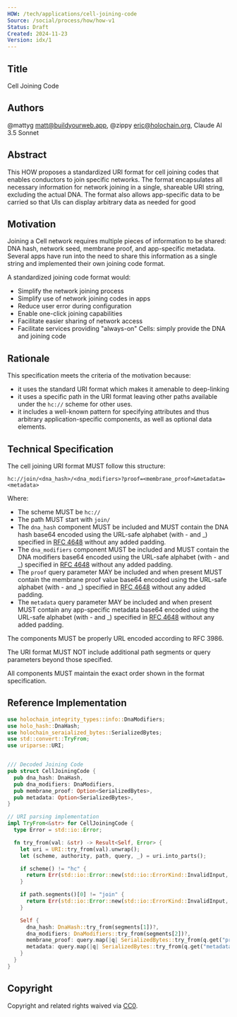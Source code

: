 ```yaml
---
HOW: /tech/applications/cell-joining-code
Source: /social/process/how/how-v1
Status: Draft
Created: 2024-11-23
Version: idx/1
---
```


## Title

Cell Joining Code

## Authors

@mattyg <matt@buildyourweb.app>, @zippy <eric@holochain.org>, Claude AI 3.5 Sonnet

## Abstract

This HOW proposes a standardized URI format for cell joining codes that enables conductors to join specific networks. The format encapsulates all necessary information for network joining in a single, shareable URI string, excluding the actual DNA.  The format also allows app-specific data to be carried so that UIs can display arbitrary data as needed for good 

## Motivation

Joining a Cell network requires multiple pieces of information to be shared: DNA hash, network seed, membrane proof, and app-specific metadata. Several apps have run into the need to share this information as a single string and implemented their own joining code format.

A standardized joining code format would:
- Simplify the network joining process
- Simplify use of network joining codes in apps
- Reduce user error during configuration
- Enable one-click joining capabilities
- Facilitate easier sharing of network access
- Facilitate services providing "always-on" Cells: simply provide the DNA and joining code

## Rationale

This specification meets the criteria of the motivation because:
- it uses the standard URI format which makes it amenable to deep-linking
- it uses a specific path in the URI format leaving other paths available under the `hc://` scheme for other uses.
- it includes a well-known pattern for specifying attributes and thus arbitrary application-specific components, as well as optional data elements.

## Technical Specification

The cell joining URI format MUST follow this structure:

```
hc://join/<dna_hash>/<dna_modifiers>?proof=<membrane_proof>&metadata=<metadata>
```

Where:

- The scheme MUST be `hc://`
- The path MUST start with `join/` 
- The `dna_hash` component MUST be included and MUST contain the DNA hash base64 encoded using the URL-safe alphabet (with - and _) specified in [RFC 4648](https://datatracker.ietf.org/doc/html/rfc4648#section-5) without any added padding.
- The `dna_modifiers` component MUST be included and MUST contain the DNA modifiers base64 encoded using the URL-safe alphabet (with - and _) specified in [RFC 4648](https://datatracker.ietf.org/doc/html/rfc4648#section-5) without any added padding.
- The `proof` query parameter MAY be included and when present MUST contain the membrane proof value base64 encoded using the URL-safe alphabet (with - and _) specified in [RFC 4648](https://datatracker.ietf.org/doc/html/rfc4648#section-5) without any added padding.
- The `metadata` query parameter MAY be included and when present MUST contain any app-specific metadata base64 encoded using the URL-safe alphabet (with - and _) specified in [RFC 4648](https://datatracker.ietf.org/doc/html/rfc4648#section-5) without any added padding.

The components MUST be properly URL encoded according to RFC 3986.

The URI format MUST NOT include additional path segments or query parameters beyond those specified.

All components MUST maintain the exact order shown in the format specification.


## Reference Implementation

```rust
use holochain_integrity_types::info::DnaModifiers;
use holo_hash::DnaHash;
use holochain_seraialized_bytes::SerializedBytes;
use std::convert::TryFrom;
use uriparse::URI;


/// Decoded Joining Code
pub struct CellJoiningCode {
  pub dna_hash: DnaHash,
  pub dna_modifiers: DnaModifiers,
  pub membrane_proof: Option<SerializedBytes>,
  pub metadata: Option<SerializedBytes>,
}

// URI parsing implementation
impl TryFrom<&str> for CellJoiningCode {
  type Error = std::io::Error;

  fn try_from(val: &str) -> Result<Self, Error> {
    let uri = URI::try_from(val).unwrap();
    let (scheme, authority, path, query, _) = uri.into_parts();

    if scheme() != "hc" {
      return Err(std::io::Error::new(std::io::ErrorKind::InvalidInput, "Invalid scheme"));
    }

    if path.segments()[0] != "join" {
      return Err(std::io::Error::new(std::io::ErrorKind::InvalidInput, "Invalid action"));
    }

    Self {
      dna_hash: DnaHash::try_from(segments[1])?,
      dna_modifiers: DnaModifiers::try_from(segments[2])?,
      membrane_proof: query.map(|q| SerializedBytes::try_from(q.get("proof"))),
      metadata: query.map(|q| SerializedBytes::try_from(q.get("metadata"))),
    }
  }
}
```

## Copyright

Copyright and related rights waived via [CC0](https://creativecommons.org/publicdomain/zero/1.0/).
